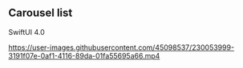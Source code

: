 ## Carousel list

SwiftUI 4.0



https://user-images.githubusercontent.com/45098537/230053999-3191f07e-0af1-4116-89da-01fa55695a66.mp4

